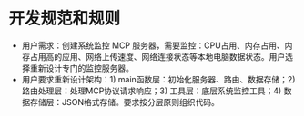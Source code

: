 # 开发规范和规则

- 用户需求：创建系统监控 MCP 服务器，需要监控：CPU占用、内存占用、内存占用高的应用、网络上传速度、网络连接状态等本地电脑数据状态。用户选择重新设计专门的监控服务器。
- 用户要求重新设计架构：1) main函数层：初始化服务器、路由、数据存储；2) 路由处理层：处理MCP协议请求响应；3) 工具层：底层系统监控工具；4) 数据存储层：JSON格式存储。要求按分层原则组织代码。
